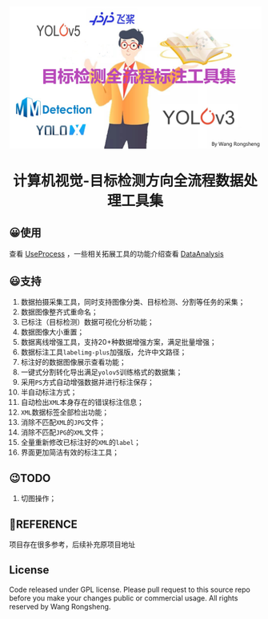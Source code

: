 <div align="center">

![](./images/home.png)

<h1>计算机视觉-目标检测方向全流程数据处理工具集</h3>

</div>
 
## 😀使用

查看 [UseProcess](UseProcess.md) ，一些相关拓展工具的功能介绍查看 [DataAnalysis](DataAnalysis.md)

## 😃支持

1. 数据拍摄采集工具，同时支持图像分类、目标检测、分割等任务的采集；
2. 数据图像整齐式重命名；
3. 已标注（目标检测）数据可视化分析功能；
4. 数据图像大小重置；
5. 数据离线增强工具，支持20+种数据增强方案，满足批量增强；
6. 数据标注工具`labelimg-plus`加强版，允许中文路径；
7. 标注好的数据图像展示查看功能；
8. 一键式分割转化导出满足`yolov5`训练格式的数据集；
9. 采用`PS`方式自动增强数据并进行标注保存；
10. 半自动标注方式；
11. 自动检出`XML`本身存在的错误标注信息；
12. `XML`数据标签全部检出功能；
13. 消除不匹配`XML`的`JPG`文件；
14.  消除不匹配`JPG`的`XML`文件；
15. 全量重新修改已标注好的`XML`的`label`；
16. 界面更加简洁有效的标注工具；

## 😉TODO

1. 切图操作；

## 🤧REFERENCE

项目存在很多参考，后续补充原项目地址

## License
Code released under GPL license. Please pull request to this source repo before you make your changes public or commercial usage. All rights reserved by Wang Rongsheng.



